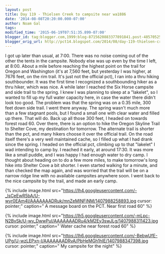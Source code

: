 ```yaml
---
layout: post
title: Day 119 - Thielsen Creek to campsite near wa1886
date: '2014-08-08T20:20:00.000-07:00'
author: Noam Gal
tags:
modified_time: '2015-06-19T07:51:35.899-07:00'
blogger_id: tag:blogger.com,1999:blog-8715620883377891841.post-4857052551058780390
blogger_orig_url: http://pct14.blogspot.com/2014/08/day-119-thielsen-creek-to-campsite-near.html
---
```


 I got up later than usual, at 7:00. There was no noise coming out of the other the tents in the campsite. Nobody
 else was up even by the time I left, at 8:00.
 About a mile before reaching the highest point on the trail for
 Oregon and Washington (it's at 7,560 feet, but yesterday I was higher, at 7676 feet, on the rim trail. It's just not
 the official pct), I ran into a thru hiking southbounder. It was the first time I recognized a southbounding hiker
 as a thru hiker, which was nice.
 A while later I reached the Six Horse campsite and side trail to the spring. I
 knew I was planning to sleep at a "lakelet", so I wanted to fill up my full water capacity here, in case the water
 there didn't look too good. The problem was that the spring was on a 0.35 mile, 300 feet down side trail. I went
 there anyway.
 The spring wasn't much more than a few stagnant pools, but I found a small one with clear water
 and filled up there. That will do.
 Back up all those 300 feet, I headed on towards forest road 60. Over there,
 there is an option to hike the Oregon Skyline Trail to Shelter Cove, my destination for tomorrow. The alternate
 trail is shorter than the pct, and many hikers choose it over the official trail.
 On the road itself there's a
 very well maintained cache, so I filled up what I had drank since the spring. I headed on the official pct, climbing
 up to that "lakelet" I wad intending to camp by.
 I reached it early, at around 17:30. It was more like a small
 puddle, and I was happy I had enough water to dry camp. I thought about heading on to do a few more miles, to make
 tomorrow's long hike into Shelter Cove a bit shorter. I even started walking for a minute, and than checked the map
 again, and was worried that the trail will be on a narrow ridge line with no available campsites anywhere soon. I
 went back to the nice campsite by the trail, and made an early camp.

{% include image.html src="https://lh4.googleusercontent.com/-_lsCeEwR5bA/U-wyr0EAm4I/AAAAAAADRuk/mnZeMlNFiNM/1407988258893.jpg cursor: pointer;" caption=" A message board on the PCT. Near first road 60" %}


{% include image.html src="https://lh5.googleusercontent.com/-mLpc-N2BvSk/U-wy_DwwPuI/AAAAAAADRu4/kM2Ey3swJLg/1407988311423.jpg cursor: pointer;" caption=" Water cache near forest road 60" %}


{% include image.html src="https://lh6.googleusercontent.com/-BebwUfE-UPg/U-wzLEPxn-I/AAAAAAADRvA/PbHeMGh1hIE/1407988347398.jpg cursor: pointer;" caption=" My campsite for the night" %}

